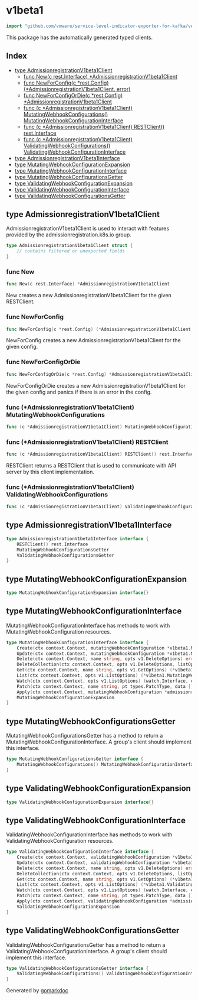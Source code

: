 <!-- Code generated by gomarkdoc. DO NOT EDIT -->

# v1beta1

```go
import "github.com/vmware/service-level-indicator-exporter-for-kafka/vendor/k8s.io/client-go/kubernetes/typed/admissionregistration/v1beta1"
```

This package has the automatically generated typed clients.

## Index

- [type AdmissionregistrationV1beta1Client](<#type-admissionregistrationv1beta1client>)
  - [func New(c rest.Interface) *AdmissionregistrationV1beta1Client](<#func-new>)
  - [func NewForConfig(c *rest.Config) (*AdmissionregistrationV1beta1Client, error)](<#func-newforconfig>)
  - [func NewForConfigOrDie(c *rest.Config) *AdmissionregistrationV1beta1Client](<#func-newforconfigordie>)
  - [func (c *AdmissionregistrationV1beta1Client) MutatingWebhookConfigurations() MutatingWebhookConfigurationInterface](<#func-admissionregistrationv1beta1client-mutatingwebhookconfigurations>)
  - [func (c *AdmissionregistrationV1beta1Client) RESTClient() rest.Interface](<#func-admissionregistrationv1beta1client-restclient>)
  - [func (c *AdmissionregistrationV1beta1Client) ValidatingWebhookConfigurations() ValidatingWebhookConfigurationInterface](<#func-admissionregistrationv1beta1client-validatingwebhookconfigurations>)
- [type AdmissionregistrationV1beta1Interface](<#type-admissionregistrationv1beta1interface>)
- [type MutatingWebhookConfigurationExpansion](<#type-mutatingwebhookconfigurationexpansion>)
- [type MutatingWebhookConfigurationInterface](<#type-mutatingwebhookconfigurationinterface>)
- [type MutatingWebhookConfigurationsGetter](<#type-mutatingwebhookconfigurationsgetter>)
- [type ValidatingWebhookConfigurationExpansion](<#type-validatingwebhookconfigurationexpansion>)
- [type ValidatingWebhookConfigurationInterface](<#type-validatingwebhookconfigurationinterface>)
- [type ValidatingWebhookConfigurationsGetter](<#type-validatingwebhookconfigurationsgetter>)


## type AdmissionregistrationV1beta1Client

AdmissionregistrationV1beta1Client is used to interact with features provided by the admissionregistration.k8s.io group.

```go
type AdmissionregistrationV1beta1Client struct {
    // contains filtered or unexported fields
}
```

### func New

```go
func New(c rest.Interface) *AdmissionregistrationV1beta1Client
```

New creates a new AdmissionregistrationV1beta1Client for the given RESTClient.

### func NewForConfig

```go
func NewForConfig(c *rest.Config) (*AdmissionregistrationV1beta1Client, error)
```

NewForConfig creates a new AdmissionregistrationV1beta1Client for the given config.

### func NewForConfigOrDie

```go
func NewForConfigOrDie(c *rest.Config) *AdmissionregistrationV1beta1Client
```

NewForConfigOrDie creates a new AdmissionregistrationV1beta1Client for the given config and panics if there is an error in the config.

### func \(\*AdmissionregistrationV1beta1Client\) MutatingWebhookConfigurations

```go
func (c *AdmissionregistrationV1beta1Client) MutatingWebhookConfigurations() MutatingWebhookConfigurationInterface
```

### func \(\*AdmissionregistrationV1beta1Client\) RESTClient

```go
func (c *AdmissionregistrationV1beta1Client) RESTClient() rest.Interface
```

RESTClient returns a RESTClient that is used to communicate with API server by this client implementation.

### func \(\*AdmissionregistrationV1beta1Client\) ValidatingWebhookConfigurations

```go
func (c *AdmissionregistrationV1beta1Client) ValidatingWebhookConfigurations() ValidatingWebhookConfigurationInterface
```

## type AdmissionregistrationV1beta1Interface

```go
type AdmissionregistrationV1beta1Interface interface {
    RESTClient() rest.Interface
    MutatingWebhookConfigurationsGetter
    ValidatingWebhookConfigurationsGetter
}
```

## type MutatingWebhookConfigurationExpansion

```go
type MutatingWebhookConfigurationExpansion interface{}
```

## type MutatingWebhookConfigurationInterface

MutatingWebhookConfigurationInterface has methods to work with MutatingWebhookConfiguration resources.

```go
type MutatingWebhookConfigurationInterface interface {
    Create(ctx context.Context, mutatingWebhookConfiguration *v1beta1.MutatingWebhookConfiguration, opts v1.CreateOptions) (*v1beta1.MutatingWebhookConfiguration, error)
    Update(ctx context.Context, mutatingWebhookConfiguration *v1beta1.MutatingWebhookConfiguration, opts v1.UpdateOptions) (*v1beta1.MutatingWebhookConfiguration, error)
    Delete(ctx context.Context, name string, opts v1.DeleteOptions) error
    DeleteCollection(ctx context.Context, opts v1.DeleteOptions, listOpts v1.ListOptions) error
    Get(ctx context.Context, name string, opts v1.GetOptions) (*v1beta1.MutatingWebhookConfiguration, error)
    List(ctx context.Context, opts v1.ListOptions) (*v1beta1.MutatingWebhookConfigurationList, error)
    Watch(ctx context.Context, opts v1.ListOptions) (watch.Interface, error)
    Patch(ctx context.Context, name string, pt types.PatchType, data []byte, opts v1.PatchOptions, subresources ...string) (result *v1beta1.MutatingWebhookConfiguration, err error)
    Apply(ctx context.Context, mutatingWebhookConfiguration *admissionregistrationv1beta1.MutatingWebhookConfigurationApplyConfiguration, opts v1.ApplyOptions) (result *v1beta1.MutatingWebhookConfiguration, err error)
    MutatingWebhookConfigurationExpansion
}
```

## type MutatingWebhookConfigurationsGetter

MutatingWebhookConfigurationsGetter has a method to return a MutatingWebhookConfigurationInterface. A group's client should implement this interface.

```go
type MutatingWebhookConfigurationsGetter interface {
    MutatingWebhookConfigurations() MutatingWebhookConfigurationInterface
}
```

## type ValidatingWebhookConfigurationExpansion

```go
type ValidatingWebhookConfigurationExpansion interface{}
```

## type ValidatingWebhookConfigurationInterface

ValidatingWebhookConfigurationInterface has methods to work with ValidatingWebhookConfiguration resources.

```go
type ValidatingWebhookConfigurationInterface interface {
    Create(ctx context.Context, validatingWebhookConfiguration *v1beta1.ValidatingWebhookConfiguration, opts v1.CreateOptions) (*v1beta1.ValidatingWebhookConfiguration, error)
    Update(ctx context.Context, validatingWebhookConfiguration *v1beta1.ValidatingWebhookConfiguration, opts v1.UpdateOptions) (*v1beta1.ValidatingWebhookConfiguration, error)
    Delete(ctx context.Context, name string, opts v1.DeleteOptions) error
    DeleteCollection(ctx context.Context, opts v1.DeleteOptions, listOpts v1.ListOptions) error
    Get(ctx context.Context, name string, opts v1.GetOptions) (*v1beta1.ValidatingWebhookConfiguration, error)
    List(ctx context.Context, opts v1.ListOptions) (*v1beta1.ValidatingWebhookConfigurationList, error)
    Watch(ctx context.Context, opts v1.ListOptions) (watch.Interface, error)
    Patch(ctx context.Context, name string, pt types.PatchType, data []byte, opts v1.PatchOptions, subresources ...string) (result *v1beta1.ValidatingWebhookConfiguration, err error)
    Apply(ctx context.Context, validatingWebhookConfiguration *admissionregistrationv1beta1.ValidatingWebhookConfigurationApplyConfiguration, opts v1.ApplyOptions) (result *v1beta1.ValidatingWebhookConfiguration, err error)
    ValidatingWebhookConfigurationExpansion
}
```

## type ValidatingWebhookConfigurationsGetter

ValidatingWebhookConfigurationsGetter has a method to return a ValidatingWebhookConfigurationInterface. A group's client should implement this interface.

```go
type ValidatingWebhookConfigurationsGetter interface {
    ValidatingWebhookConfigurations() ValidatingWebhookConfigurationInterface
}
```



Generated by [gomarkdoc](<https://github.com/princjef/gomarkdoc>)
